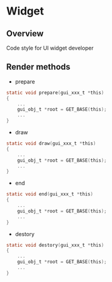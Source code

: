 # Widget

## Overview

Code style for UI widget developer 

## Render methods
- prepare 
  
```c
static void prepare(gui_xxx_t *this)
{
    ...
    gui_obj_t *root = GET_BASE(this);
    ...
}
```

- draw 
  
```c
static void draw(gui_xxx_t *this)
{
    ...
    gui_obj_t *root = GET_BASE(this);
    ...
}
```

- end 
  
```c
static void end(gui_xxx_t *this)
{
    ...
    gui_obj_t *root = GET_BASE(this);
    ...
}
```

- destory
  
```c
static void destory(gui_xxx_t *this)
{
    ...
    gui_obj_t *root = GET_BASE(this);
    ...
}
```





